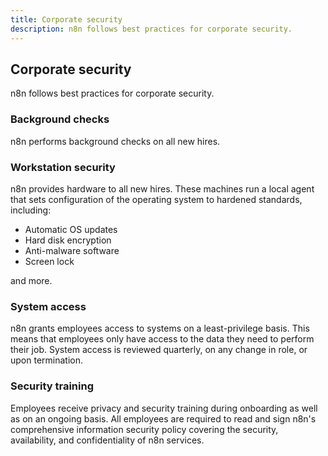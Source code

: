 ```yaml
---
title: Corporate security
description: n8n follows best practices for corporate security.
---
```


## Corporate security

n8n follows best practices for corporate security.

### Background checks

n8n performs background checks on all new hires.

### Workstation security

n8n provides hardware to all new hires. These machines run a local agent that sets configuration of the operating system to hardened standards, including:

- Automatic OS updates
- Hard disk encryption
- Anti-malware software
- Screen lock

and more.

### System access

n8n grants employees access to systems on a least-privilege basis. This means that employees only have access to the data they need to perform their job. System access is reviewed quarterly, on any change in role, or upon termination.

### Security training

Employees receive privacy and security training during onboarding as well as on an ongoing basis. All employees are required to read and sign n8n's comprehensive information security policy covering the security, availability, and confidentiality of n8n services.
